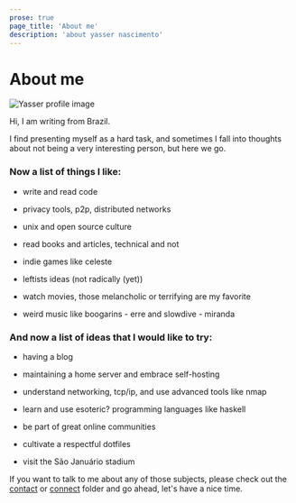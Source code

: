 ```yaml
---
prose: true
page_title: 'About me'
description: 'about yasser nascimento'
---
```


# About me

![Yasser profile image](/profile.jpg "Yasser profile image")

Hi, I am writing from Brazil.

I find presenting myself as a hard task, and sometimes I fall into thoughts about not being a very interesting person, but here we go.

### Now a list of things I like:

- write and read code

- privacy tools, p2p, distributed networks

- unix and open source culture

- read books and articles, technical and not

- indie games like celeste

- leftists ideas (not radically (yet))

- watch movies, those melancholic or terrifying are my favorite

- weird music like boogarins - erre and slowdive - miranda

### And now a list of ideas that I would like to try:

- having a blog

- maintaining a home server and embrace self-hosting

- understand networking, tcp/ip, and use advanced tools like nmap

- learn and use esoteric? programming languages like haskell

- be part of great online communities

- cultivate a respectful dotfiles

- visit the São Januário stadium


If you want to talk to me about any of those subjects, please check out the [contact](/contact) or [connect](/connect) folder and go ahead, let's have a nice time.
